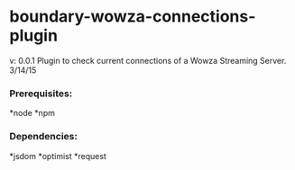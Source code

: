 # boundary-wowza-connections-plugin

v: 0.0.1
Plugin to check current connections of a Wowza Streaming Server.
3/14/15

### Prerequisites: 
*node
*npm

### Dependencies:
*jsdom
*optimist
*request
